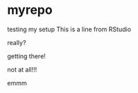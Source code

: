 # myrepo
testing my setup
This is a line from RStudio

really?

getting there!

not at all!!!

emmm
